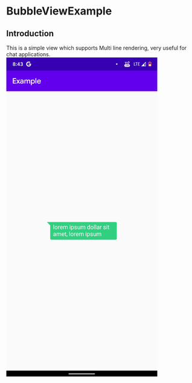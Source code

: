 # BubbleViewExample

## Introduction
This is a simple view which supports Multi line rendering, very useful for chat applications.
<img src="https://github.com/retroGamer443/BubbleViewExample/blob/master/images/Screenshot_20200819-204353.jpg" width="400" />
